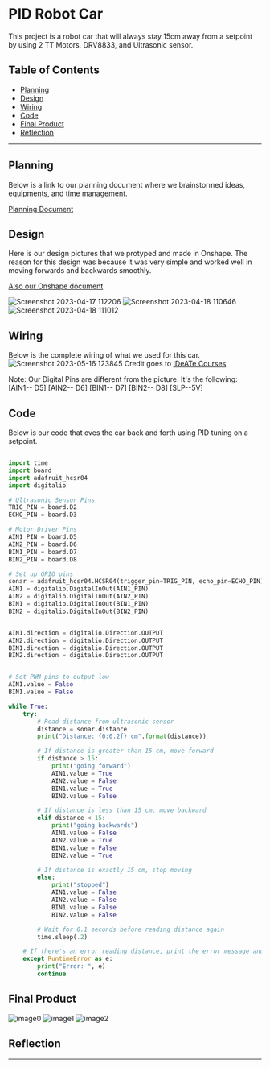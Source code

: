 # PID Robot Car
This project is a robot car that will always stay 15cm away from a setpoint by using 2 TT Motors, DRV8833, and Ultrasonic sensor.
## Table of Contents
* [Planning](#Planning)
* [Design](#Design)
* [Wiring](#Wiring)
* [Code](#Code)
* [Final Product](#final-product)
* [Reflection](#Reflection)
---

## Planning
Below is a link to our planning document where we brainstormed ideas, equipments, and time management.

[Planning Document](https://docs.google.com/document/d/1pS8x4_KN1o8x4viN81sqH_3ViWb4FMq0SSYEMJr-LKw/edit#)

## Design
Here is our design pictures that we protyped and made in Onshape. The reason for this design was because it was very simple and worked well in moving forwards and backwards smoothly. 

[Also our Onshape document](https://cvilleschools.onshape.com/documents/005e585cd5af9495849462fc/w/d7b6680123938b66cb7ad969/e/e5230d64fb9466e0788375d0)

![Screenshot 2023-04-17 112206](https://user-images.githubusercontent.com/112962044/232820076-10aa31a3-67df-49f4-90ae-312871f2cb4b.png)
![Screenshot 2023-04-18 110646](https://user-images.githubusercontent.com/112962044/232820331-7b2efcb0-1866-4748-aa62-67451eb60ea8.png)
![Screenshot 2023-04-18 111012](https://user-images.githubusercontent.com/112962044/232821432-d45af163-7280-4c60-adc9-660c5de55af6.png)



## Wiring
Below is the complete wiring of what we used for this car. 
![Screenshot 2023-05-16 123845](https://github.com/mhaidar70/car_robot_pid/assets/112962044/7225c21c-cf04-4d3e-a901-3bd05c76d1f3)
Credit goes to [IDeATe Courses](https://courses.ideate.cmu.edu/16-223/f2016/text/ex/Arduino/DRV8833-motor-driver/DRV8833-motor-driver.html)


Note: Our Digital Pins are different from the picture. It's the following:    
[AIN1-- D5]
[AIN2-- D6]
[BIN1-- D7]
[BIN2-- D8]
[SLP--5V]

## Code
Below is our code that oves the car back and forth using PID tuning on a setpoint. 

```python

import time
import board
import adafruit_hcsr04
import digitalio

# Ultrasonic Sensor Pins
TRIG_PIN = board.D2
ECHO_PIN = board.D3

# Motor Driver Pins
AIN1_PIN = board.D5
AIN2_PIN = board.D6
BIN1_PIN = board.D7
BIN2_PIN = board.D8

# Set up GPIO pins
sonar = adafruit_hcsr04.HCSR04(trigger_pin=TRIG_PIN, echo_pin=ECHO_PIN)
AIN1 = digitalio.DigitalInOut(AIN1_PIN)
AIN2 = digitalio.DigitalInOut(AIN2_PIN)
BIN1 = digitalio.DigitalInOut(BIN1_PIN)
BIN2 = digitalio.DigitalInOut(BIN2_PIN)


AIN1.direction = digitalio.Direction.OUTPUT
AIN2.direction = digitalio.Direction.OUTPUT
BIN1.direction = digitalio.Direction.OUTPUT
BIN2.direction = digitalio.Direction.OUTPUT


# Set PWM pins to output low
AIN1.value = False
BIN1.value = False

while True:
    try:
        # Read distance from ultrasonic sensor
        distance = sonar.distance
        print("Distance: {0:0.2f} cm".format(distance))

        # If distance is greater than 15 cm, move forward
        if distance > 15:
            print("going forward")
            AIN1.value = True
            AIN2.value = False
            BIN1.value = True
            BIN2.value = False

        # If distance is less than 15 cm, move backward
        elif distance < 15:
            print("going backwards")
            AIN1.value = False
            AIN2.value = True
            BIN1.value = False
            BIN2.value = True

        # If distance is exactly 15 cm, stop moving
        else:
            print("stopped")
            AIN1.value = False
            AIN2.value = False
            BIN1.value = False
            BIN2.value = False

        # Wait for 0.1 seconds before reading distance again
        time.sleep(.2)

    # If there's an error reading distance, print the error message and continue
    except RuntimeError as e:
        print("Error: ", e)
        continue
```

## Final Product
![image0](https://github.com/mhaidar70/car_robot_pid/assets/112962044/5c01f80a-e84e-4bc1-af00-1eae12f2348e)
![image1](https://github.com/mhaidar70/car_robot_pid/assets/112962044/538400dc-051e-46ef-b6d2-54bd731702ec)
![image2](https://github.com/mhaidar70/car_robot_pid/assets/112962044/0ed257fd-809f-4608-b80e-4932c50d871c)



## Reflection
---


